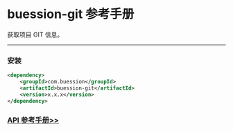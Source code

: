 # buession-git 参考手册


获取项目 GIT 信息。


---


### 安装

```xml
<dependency>
    <groupId>com.buession</groupId>
    <artifactId>buession-git</artifactId>
    <version>x.x.x</version>
</dependency>
```


### [API 参考手册>>](https://javadoc.io/static/com.buession/buession-git/2.2.0/)